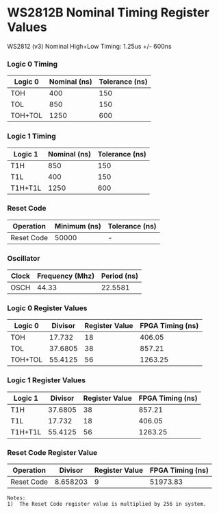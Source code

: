 # WS2812B Nominal Timing Register Values

WS2812 (v3) Nominal High+Low Timing: 1.25us +/- 600ns


### Logic 0 Timing

Logic 0 | Nominal (ns) | Tolerance (ns)
------- | ------------ | --------------
TOH     | 400          | 150
TOL     | 850          | 150
TOH+TOL | 1250         | 600


### Logic 1 Timing

Logic 1 | Nominal (ns) | Tolerance (ns)
------- | ------------ | --------------
T1H     | 850          | 150
T1L     | 400          | 150
T1H+T1L | 1250         | 600


### Reset Code

Operation  | Minimum (ns) | Tolerance (ns)
---------- | ------------ | --------------
Reset Code | 50000        | -


### Oscillator

Clock     | Frequency (Mhz) | Period (ns)
--------- | --------------- | --------------
OSCH      | 44.33           | 22.5581


### Logic 0 Register Values

Logic 0 | Divisor | Register Value | FPGA Timing (ns)
------- | ------- | -------------- | ----------------
TOH     | 17.732  | 18             | 406.05
TOL     | 37.6805 | 38             | 857.21
TOH+TOL | 55.4125 | 56             | 1263.25


### Logic 1 Register Values

Logic 1 | Divisor | Register Value  | FPGA Timing (ns)
------- | ------- | --------------- | ----------------
T1H     | 37.6805 | 38             | 857.21
T1L     | 17.732  | 18              | 406.05
T1H+T1L | 55.4125 | 56              | 1263.25


### Reset Code Register Value

Operation  | Divisor  | Register Value | FPGA Timing (ns)
---------- | -------- | -------------- | ----------------
Reset Code | 8.658203 | 9              | 51973.83

```
Notes:
1)  The Reset Code register value is multiplied by 256 in system.
```
